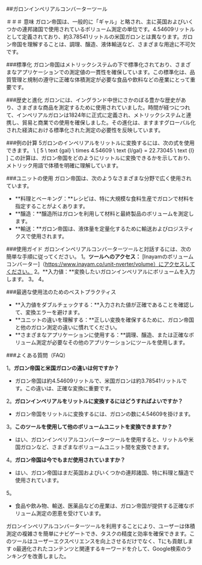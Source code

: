 ##ガロンインペリアルコンバーターツール

＃＃＃ 意味
ガロン帝国は、一般的に「ギャル」と略され、主に英国およびいくつかの連邦諸国で使用されているボリューム測定の単位です。4.54609リットルとして定義されており、約3.78541リットルの米国ガロンとは異なります。ガロン帝国を理解することは、調理、醸造、液体輸送など、さまざまな用途に不可欠です。

###標準化
ガロン帝国はメトリックシステムの下で標準化されており、さまざまなアプリケーションでの測定値の一貫性を確保しています。この標準化は、品質管理と規制の遵守に正確な体積測定が必要な食品や飲料などの産業にとって重要です。

###歴史と進化
ガロンには、イングランド中世にさかのぼる豊かな歴史があり、さまざまな商品を測定するために使用されていました。時間が経つにつれて、インペリアルガロンは1824年に正式に定義され、メトリックシステムと連携し、貿易と商業での使用を確保しました。その進化は、ますますグローバル化された経済における標準化された測定の必要性を反映しています。

###例の計算
5ガロンのインペリアルをリットルに変換するには、次の式を使用できます。
\ [
5 \ text {gal} \ times 4.54609 \ text {l/gal} = 22.73045 \ text {l}
\]
この計算は、ガロン帝国をどのようにリットルに変換できるかを示しており、メトリック用語で体積を明確に理解しています。

###ユニットの使用
ガロン帝国は、次のようなさまざまな分野で広く使用されています。
-  **料理とベーキング：**レシピは、特に大規模な食料生産でガロンで材料を指定することがよくあります。
-  **醸造：**醸造所はガロンを利用して材料と最終製品のボリュームを測定します。
-  **輸送：**ガロン帝国は、液体量を定量化するために輸送およびロジスティクスで使用されます。

###使用ガイド
ガロンインペリアルコンバーターツールと対話するには、次の簡単な手順に従ってください。
1。**ツールへのアクセス：** [Inayamのボリュームコンバーター]（https://www.inayam.co/unit-nverter/volume）にアクセスしてください。
2。**入力値：**変換したいガロンインペリアルにボリュームを入力します。
3。
4。

###最適な使用法のためのベストプラクティス
-  **入力値をダブルチェックする：**入力された値が正確であることを確認して、変換エラーを避けます。
-  **ユニットの違いを理解する：**正しい変換を確保するために、ガロン帝国と他のガロン測定の違いに慣れてください。
-  **さまざまなアプリケーションに使用する：**調理、醸造、または正確なボリューム測定が必要なその他のアプリケーションにツールを使用します。

###よくある質問（FAQ）

1。**ガロン帝国と米国ガロンの違いは何ですか？**
- ガロン帝国は約4.54609リットルで、米国ガロンは約3.78541リットルです。この違いは、正確な変換に重要です。

2。**ガロンインペリアルをリットルに変換するにはどうすればよいですか？**
- ガロン帝国をリットルに変換するには、ガロンの数に4.54609を掛けます。

3。**このツールを使用して他のボリュームユニットを変換できますか？**
- はい、ガロンインペリアルコンバーターツールを使用すると、リットルや米国ガロンなど、さまざまなボリュームユニット間を変換できます。

4。**ガロン帝国は今でもまだ使用されていますか？**
- はい、ガロン帝国はまだ英国およびいくつかの連邦諸国、特に料理と醸造で使用されています。

5。
- 食品や飲み物、輸送、医薬品などの産業は、ガロン帝国が提供する正確なボリューム測定の恩恵を受けています。

ガロンインペリアルコンバーターツールを利用することにより、ユーザーは体積測定の複雑さを簡単にナビゲートでき、タスクの精度と効率を確保できます。このツールはユーザーエクスペリエンスを向上させるだけでなく、Tにも貢献します o最適化されたコンテンツと関連するキーワードを介して、Google検索のランキングを改善しました。